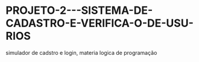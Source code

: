 # PROJETO-2---SISTEMA-DE-CADASTRO-E-VERIFICA-O-DE-USU-RIOS
simulador de cadstro e login, materia logica de programação
